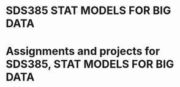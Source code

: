 # SDS385 STAT MODELS FOR BIG DATA 
# Assignments and projects for SDS385, STAT MODELS FOR BIG DATA 
